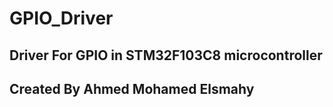 # GPIO_Driver
## Driver For GPIO in STM32F103C8 microcontroller
## Created By Ahmed Mohamed Elsmahy
